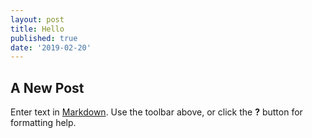 ```yaml
---
layout: post
title: Hello
published: true
date: '2019-02-20'
---
```

## A New Post

Enter text in [Markdown](http://daringfireball.net/projects/markdown/). Use the toolbar above, or click the **?** button for formatting help.
